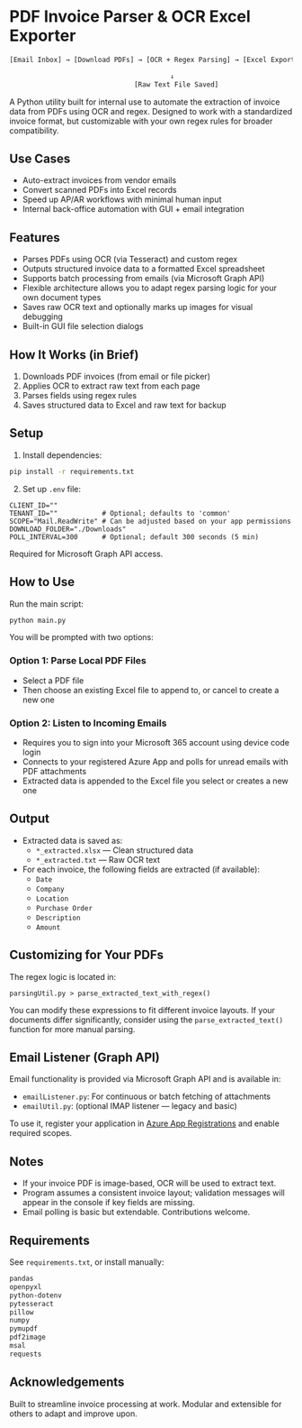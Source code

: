 
# PDF Invoice Parser & OCR Excel Exporter
```bash
[Email Inbox] → [Download PDFs] → [OCR + Regex Parsing] → [Excel Export]

                                        ↓
                               [Raw Text File Saved]
```

A Python utility built for internal use to automate the extraction of invoice data from PDFs using OCR and regex. Designed to work with a standardized invoice format, but customizable with your own regex rules for broader compatibility.

## Use Cases

- Auto-extract invoices from vendor emails
- Convert scanned PDFs into Excel records
- Speed up AP/AR workflows with minimal human input
- Internal back-office automation with GUI + email integration

## Features

- Parses PDFs using OCR (via Tesseract) and custom regex
- Outputs structured invoice data to a formatted Excel spreadsheet
- Supports batch processing from emails (via Microsoft Graph API)
- Flexible architecture allows you to adapt regex parsing logic for your own document types
- Saves raw OCR text and optionally marks up images for visual debugging
- Built-in GUI file selection dialogs

## How It Works (in Brief)

1. Downloads PDF invoices (from email or file picker)
2. Applies OCR to extract raw text from each page
3. Parses fields using regex rules
4. Saves structured data to Excel and raw text for backup

## Setup

1. Install dependencies:

```bash
pip install -r requirements.txt
```

2. Set up `.env` file:

```env
CLIENT_ID=""
TENANT_ID=""           # Optional; defaults to 'common'
SCOPE="Mail.ReadWrite" # Can be adjusted based on your app permissions
DOWNLOAD_FOLDER="./Downloads"
POLL_INTERVAL=300      # Optional; default 300 seconds (5 min)
```

Required for Microsoft Graph API access.

## How to Use

Run the main script:

```bash
python main.py
```

You will be prompted with two options:

### Option 1: Parse Local PDF Files

- Select a PDF file
- Then choose an existing Excel file to append to, or cancel to create a new one

### Option 2: Listen to Incoming Emails

- Requires you to sign into your Microsoft 365 account using device code login
- Connects to your registered Azure App and polls for unread emails with PDF attachments
- Extracted data is appended to the Excel file you select or creates a new one

## Output

- Extracted data is saved as:
  - `*_extracted.xlsx` — Clean structured data
  - `*_extracted.txt` — Raw OCR text
- For each invoice, the following fields are extracted (if available):
  - `Date`
  - `Company`
  - `Location`
  - `Purchase Order`
  - `Description`
  - `Amount`

## Customizing for Your PDFs

The regex logic is located in:

```
parsingUtil.py > parse_extracted_text_with_regex()
```

You can modify these expressions to fit different invoice layouts. If your documents differ significantly, consider using the `parse_extracted_text()` function for more manual parsing.

## Email Listener (Graph API)

Email functionality is provided via Microsoft Graph API and is available in:

- `emailListener.py`: For continuous or batch fetching of attachments
- `emailUtil.py`: (optional IMAP listener — legacy and basic)

To use it, register your application in [Azure App Registrations](https://portal.azure.com/#blade/Microsoft_AAD_RegisteredApps) and enable required scopes.

## Notes

- If your invoice PDF is image-based, OCR will be used to extract text.
- Program assumes a consistent invoice layout; validation messages will appear in the console if key fields are missing.
- Email polling is basic but extendable. Contributions welcome.

## Requirements

See `requirements.txt`, or install manually:

```bash
pandas
openpyxl
python-dotenv
pytesseract
pillow
numpy
pymupdf
pdf2image
msal
requests
```

## Acknowledgements

Built to streamline invoice processing at work. Modular and extensible for others to adapt and improve upon.
